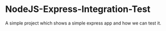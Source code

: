 # NodeJS-Express-Integration-Test
A simple project which shows a simple express app and how we can test it.
